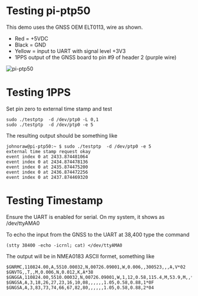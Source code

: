 # Testing pi-ptp50
This demo uses the GNSS OEM ELT0113, wire as shown.
- Red = +5VDC
- Black = GND
- Yellow = input to UART with signal level +3V3
- 1PPS output of the GNSS board to pin #9 of header 2 (purple wire)


![pi-ptp50](pi-ptp50.jpg)

# Testing 1PPS
Set pin zero to external time stamp and test

```
sudo ./testptp  -d /dev/ptp0 -L 0,1
sudo ./testptp  -d /dev/ptp0 -e 5
```
The resulting output should be something like
```
johnoraw@pi-ptp50:~ $ sudo ./testptp  -d /dev/ptp0 -e 5
external time stamp request okay
event index 0 at 2433.874481064
event index 0 at 2434.874478136
event index 0 at 2435.874475200
event index 0 at 2436.874472256
event index 0 at 2437.874469320
```
# Testing Timestamp
Ensure the UART is enabled for serial. On my system, it shows as /dev/ttyAMA0

To echo the input from the GNSS to the UART at 38,400 type the command
```
(stty 38400 -echo -icrnl; cat) </dev/ttyAMA0
```
The output will be in NMEA0183 ASCII formet, something like
```
$GNRMC,110824.00,A,5510.00032,N,00726.09001,W,0.006,,300523,,,A,V*02
$GNVTG,,T,,M,0.006,N,0.012,K,A*38
$GNGGA,110824.00,5510.00032,N,00726.09001,W,1,12,0.58,115.4,M,53.9,M,,*55
$GNGSA,A,3,18,26,27,23,16,10,08,,,,,,1.05,0.58,0.88,1*0F
$GNGSA,A,3,83,73,74,66,67,82,80,,,,,,1.05,0.58,0.88,2*04
```
